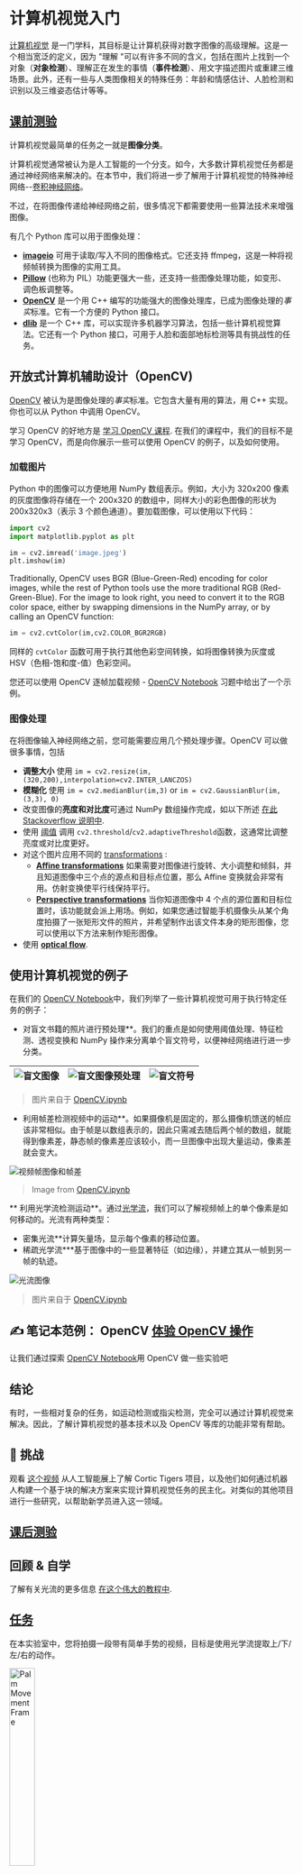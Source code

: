 # 计算机视觉入门

[计算机视觉](https://wikipedia.org/wiki/Computer_vision) 是一门学科，其目标是让计算机获得对数字图像的高级理解。这是一个相当宽泛的定义，因为 "理解 "可以有许多不同的含义，包括在图片上找到一个对象（**对象检测**）、理解正在发生的事情（**事件检测**）、用文字描述图片或重建三维场景。此外，还有一些与人类图像相关的特殊任务：年龄和情感估计、人脸检测和识别以及三维姿态估计等等。

## [课前测验](https://red-field-0a6ddfd03.1.azurestaticapps.net/quiz/106)

计算机视觉最简单的任务之一就是**图像分类**。

计算机视觉通常被认为是人工智能的一个分支。如今，大多数计算机视觉任务都是通过神经网络来解决的。在本节中，我们将进一步了解用于计算机视觉的特殊神经网络--[卷积神经网络](../../07-ConvNets/README.md)。

不过，在将图像传递给神经网络之前，很多情况下都需要使用一些算法技术来增强图像。

有几个 Python 库可以用于图像处理：

* **[imageio](https://imageio.readthedocs.io/en/stable/)** 可用于读取/写入不同的图像格式。它还支持 ffmpeg，这是一种将视频帧转换为图像的实用工具。
* **[Pillow](https://pillow.readthedocs.io/en/stable/index.html)** (也称为 PIL）功能更强大一些，还支持一些图像处理功能，如变形、调色板调整等。
* **[OpenCV](https://opencv.org/)** 是一个用 C++ 编写的功能强大的图像处理库，已成为图像处理的*事实*标准。它有一个方便的 Python 接口。
* **[dlib](http://dlib.net/)** 是一个 C++ 库，可以实现许多机器学习算法，包括一些计算机视觉算法。它还有一个 Python 接口，可用于人脸和面部地标检测等具有挑战性的任务。

## 开放式计算机辅助设计（OpenCV)

[OpenCV](https://opencv.org/) 被认为是图像处理的*事实*标准。它包含大量有用的算法，用 C++ 实现。你也可以从 Python 中调用 OpenCV。

学习 OpenCV 的好地方是 [学习 OpenCV 课程](https://learnopencv.com/getting-started-with-opencv/). 在我们的课程中，我们的目标不是学习 OpenCV，而是向你展示一些可以使用 OpenCV 的例子，以及如何使用。

### 加载图片

Python 中的图像可以方便地用 NumPy 数组表示。例如，大小为 320x200 像素的灰度图像将存储在一个 200x320 的数组中，同样大小的彩色图像的形状为 200x320x3（表示 3 个颜色通道）。要加载图像，可以使用以下代码：

```python
import cv2
import matplotlib.pyplot as plt

im = cv2.imread('image.jpeg')
plt.imshow(im)
```

Traditionally, OpenCV uses BGR (Blue-Green-Red) encoding for color images, while the rest of Python tools use the more traditional RGB (Red-Green-Blue). For the image to look right, you need to convert it to the RGB color space, either by swapping dimensions in the NumPy array, or by calling an OpenCV function:

```python
im = cv2.cvtColor(im,cv2.COLOR_BGR2RGB)
```

同样的 `cvtColor` 函数可用于执行其他色彩空间转换，如将图像转换为灰度或 HSV（色相-饱和度-值）色彩空间。

您还可以使用 OpenCV 逐帧加载视频 - [OpenCV Notebook](OpenCV.ipynb) 习题中给出了一个示例。

### 图像处理

在将图像输入神经网络之前，您可能需要应用几个预处理步骤。OpenCV 可以做很多事情，包括

* **调整大小** 使用 `im = cv2.resize(im, (320,200),interpolation=cv2.INTER_LANCZOS)`
* **模糊化** 使用 `im = cv2.medianBlur(im,3)` or `im = cv2.GaussianBlur(im, (3,3), 0)`
* 改变图像的**亮度和对比度**可通过 NumPy 数组操作完成，如以下所述 [在此 Stackoverflow 说明中](https://stackoverflow.com/questions/39308030/how-do-i-increase-the-contrast-of-an-image-in-python-opencv).
* 使用 [阈值](https://docs.opencv.org/4.x/d7/d4d/tutorial_py_thresholding.html) 调用 `cv2.threshold`/`cv2.adaptiveThreshold`函数，这通常比调整亮度或对比度更好。
* 对这个图片应用不同的 [transformations](https://docs.opencv.org/4.5.5/da/d6e/tutorial_py_geometric_transformations.html) :
    - **[Affine transformations](https://docs.opencv.org/4.5.5/d4/d61/tutorial_warp_affine.html)** 如果需要对图像进行旋转、大小调整和倾斜，并且知道图像中三个点的源点和目标点位置，那么 Affine 变换就会非常有用。仿射变换使平行线保持平行。
    - **[Perspective transformations](https://medium.com/analytics-vidhya/opencv-perspective-transformation-9edffefb2143)** 当你知道图像中 4 个点的源位置和目标位置时，该功能就会派上用场。例如，如果您通过智能手机摄像头从某个角度拍摄了一张矩形文件的照片，并希望制作出该文件本身的矩形图像，您可以使用以下方法来制作矩形图像。
* 使用 **[optical flow](https://docs.opencv.org/4.5.5/d4/dee/tutorial_optical_flow.html)**.

## 使用计算机视觉的例子

在我们的 [OpenCV Notebook](.../OpenCV.ipynb)中，我们列举了一些计算机视觉可用于执行特定任务的例子：

* 对盲文书籍的照片进行预处理**。我们的重点是如何使用阈值处理、特征检测、透视变换和 NumPy 操作来分离单个盲文符号，以便神经网络进行进一步分类。

![盲文图像](../data/braille.jpeg) | ![盲文图像预处理](../images/braille-result.png) | ![盲文符号](../images/braille-symbols.png)
----|-----|-----

> 图片来自于 [OpenCV.ipynb](../OpenCV.ipynb)

* 利用帧差检测视频中的运动**。如果摄像机是固定的，那么摄像机馈送的帧应该非常相似。由于帧是以数组表示的，因此只需减去随后两个帧的数组，就能得到像素差，静态帧的像素差应该较小，而一旦图像中出现大量运动，像素差就会变大。

![视频帧图像和帧差](../images/frame-difference.png)

> Image from [OpenCV.ipynb](OpenCV.ipynb)

** 利用光学流检测运动**。通过[光学流](https://docs.opencv.org/3.4/d4/dee/tutorial_optical_flow.html)，我们可以了解视频帧上的单个像素是如何移动的。光流有两种类型：

   - 密集光流**计算矢量场，显示每个像素的移动位置。
   - 稀疏光学流***基于图像中的一些显著特征（如边缘），并建立其从一帧到另一帧的轨迹。

![光流图像](../images/optical.png)

> 图片来自于 [OpenCV.ipynb](../OpenCV.ipynb)

## ✍️ 笔记本范例： OpenCV [体验 OpenCV 操作](../OpenCV.ipynb)

让我们通过探索 [OpenCV Notebook](../OpenCV.ipynb)用 OpenCV 做一些实验吧

## 结论

有时，一些相对复杂的任务，如运动检测或指尖检测，完全可以通过计算机视觉来解决。因此，了解计算机视觉的基本技术以及 OpenCV 等库的功能非常有帮助。

## 🚀 挑战

观看 [这个视频](https://docs.microsoft.com/shows/ai-show/ai-show--2021-opencv-ai-competition--grand-prize-winners--cortic-tigers--episode-32?WT.mc_id=academic-77998-cacaste) 从人工智能展上了解 Cortic Tigers 项目，以及他们如何通过机器人构建一个基于块的解决方案来实现计算机视觉任务的民主化。对类似的其他项目进行一些研究，以帮助新学员进入这一领域。

## [课后测验](https://red-field-0a6ddfd03.1.azurestaticapps.net/quiz/206)

## 回顾 & 自学

了解有关光流的更多信息 [在这个伟大的教程中](https://learnopencv.com/optical-flow-in-opencv/).

## [任务](../lab/README.md)

在本实验室中，您将拍摄一段带有简单手势的视频，目标是使用光学流提取上/下/左/右的动作。

<img src="../images/palm-movement.png" width="30%" alt="Palm Movement Frame"/>
